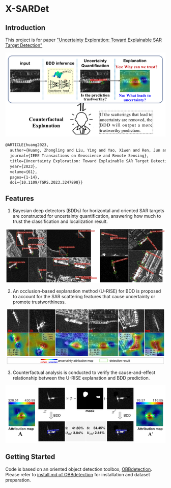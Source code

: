 # X-SARDet

## Introduction
This project is for paper ["Uncertainty Exploration: Toward Explainable SAR Target Detection"](https://ieeexplore.ieee.org/document/10050159)

<div align=center>
<img src="https://github.com/XAI4SAR/X-SARDet/blob/main/intro.png"> 
</div>


```LaTex
@ARTICLE{huang2023,
  author={Huang, Zhongling and Liu, Ying and Yao, Xiwen and Ren, Jun and Han, Junwei},
  journal={IEEE Transactions on Geoscience and Remote Sensing}, 
  title={Uncertainty Exploration: Toward Explainable SAR Target Detection}, 
  year={2023},
  volume={61},
  pages={1-14},
  doi={10.1109/TGRS.2023.3247898}}
```

## Features
1. Bayesian deep detectors (BDDs) for horizontal and oriented SAR targets are constructed for uncertainty quantification, answering how much to trust the classification and localization result.

<div align=center>
<img src="https://github.com/XAI4SAR/X-SARDet/blob/main/det.png" width="800"> 
</div>

2. An occlusion-based explanation method (U-RISE) for BDD is proposed to account for the SAR scattering features that cause uncertainty or promote trustworthiness.

<div align=center>
<img src="https://github.com/XAI4SAR/X-SARDet/blob/main/explanation.png"  width="800"> 
</div>

3. Counterfactual analysis is conducted to verify the cause-and-effect relationship between the U-RISE explanation and BDD prediction.

<div align=center>
<img src="https://github.com/XAI4SAR/X-SARDet/blob/main/cont.png"  width="800"> 
</div>

## Getting Started
Code is based on an oriented object detection toolbox, [OBBdetection](https://github.com/jbwang1997/OBBDetection). Please refer to [install.md of OBBdetection](https://github.com/jbwang1997/OBBDetection/blob/master/docs/install.md) for installation and dataset preparation.

